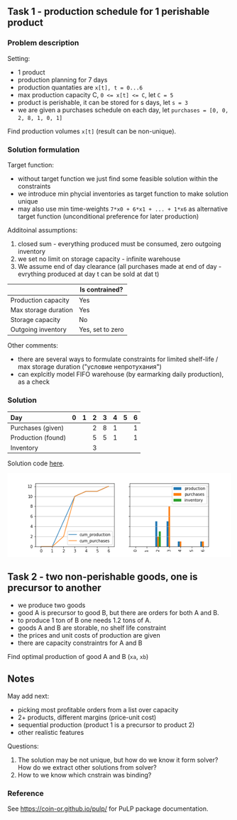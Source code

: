 ## Task 1 - production schedule for 1 perishable product 

### Problem description

Setting:

- 1 product
- production planning for 7 days
- production quantaties are `x[t], t = 0...6`
- max production capacity C, `0 <= x[t] <= C`, let `C = 5`
- product is perishable, it can be stored for s days, let `s = 3`
- we are given a purchases schedule on each day, let `purchases = [0, 0, 2, 8, 1, 0, 1]`

Find production volumes `x[t]` (result can be non-unique).

### Solution formulation 

Target function:

- without target function we just find some feasible solution within the constraints
- we introduce min phycial inventories as target function to make solution unique
- may also use min time-weights `7*x0 + 6*x1 + ... + 1*x6` as alternative target function (unconditional preference for later production)


Additoinal assumptions:

1. closed sum - everything produced must be consumed, zero outgoing inventory
2. we set no limit on storage capacity - infinite warehouse
3. We assume end of day clearance (all purchases made at end of day - evrything produced at day t can be sold at dat t)

|                       | Is contrained?    |
|-----------------------|-------------------|
| Production capacity   | Yes               |
| Max storage duration  | Yes               |
| Storage capacity      | No                |
| Outgoing inventory    | Yes, set to zero  |

Other comments:

- there are several ways to formulate constraints for limited shelf-life / max storage duration  ("условие непротухания")
- can explcitly model FIFO warehouse (by earmarking daily production), as a check


### Solution

| Day                |   0 |   1 |   2 |   3 |   4 |   5 |   6 |
|:-------------------|----:|----:|----:|----:|----:|----:|----:|
| Purchases (given)  |     |     |   2 |   8 |   1 |     |   1 |
| Production (found) |     |     |   5 |   5 |   1 |     |   1 |
| Inventory          |     |     |   3 |     |     |     |     |

Solution code [here](simple_demo.py).

![](simple_demo.png)

## Task 2 - two non-perishable goods, one is precursor to another

- we produce two goods 
- good A is precursor to good B, but there are orders for both A and B.
- to produce 1 ton of B one needs 1.2 tons of A. 
- goods A and B are storable, no shelf life constraint
- the prices and unit costs of production are given
- there are capacity constraintrs for A and B

Find optimal production of good A and B (`xa`, `xb`)

## Notes

May add next:

- picking most profitable orders from a list over capacity
- 2+ products, different margins (price-unit cost)
- sequential production (product 1 is a precursor to product 2)
- other realistic features

Questions:

1. The solution may be not unique, but how do we know it form solver?
   How do we extract other solutions from solver?
2. How to we know which cnstrain was binding?

### Reference

See <https://coin-or.github.io/pulp/> for PuLP package documentation.
